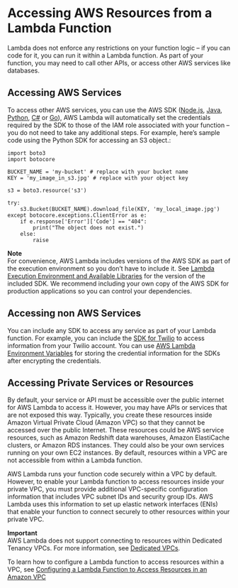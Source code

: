 # Accessing AWS Resources from a Lambda Function<a name="accessing-resources"></a>

Lambda does not enforce any restrictions on your function logic – if you can code for it, you can run it within a Lambda function\. As part of your function, you may need to call other APIs, or access other AWS services like databases\. 

## Accessing AWS Services<a name="accessing-aws-services"></a>

To access other AWS services, you can use the AWS SDK \([Node\.js](https://aws.amazon.com/sdk-for-node-js/), [Java](https://aws.amazon.com/sdk-for-java/), [Python](https://aws.amazon.com/sdk-for-python/), [C\#](https://aws.amazon.com/sdk-for-net/) or [Go](https://aws.amazon.com/sdk-for-go/)), AWS Lambda will automatically set the credentials required by the SDK to those of the IAM role associated with your function – you do not need to take any additional steps\. For example, here’s sample code using the Python SDK for accessing an S3 object\.:

```
import boto3
import botocore

BUCKET_NAME = 'my-bucket' # replace with your bucket name
KEY = 'my_image_in_s3.jpg' # replace with your object key

s3 = boto3.resource('s3')

try:
    s3.Bucket(BUCKET_NAME).download_file(KEY, 'my_local_image.jpg')
except botocore.exceptions.ClientError as e:
    if e.response['Error']['Code'] == "404":
        print("The object does not exist.")
    else:
        raise
```

**Note**  
For convenience, AWS Lambda includes versions of the AWS SDK as part of the execution environment so you don’t have to include it\. See [Lambda Execution Environment and Available Libraries](current-supported-versions.md) for the version of the included SDK\. We recommend including your own copy of the AWS SDK for production applications so you can control your dependencies\.

## Accessing non AWS Services<a name="accessing-non-aws-services"></a>

You can include any SDK to access any service as part of your Lambda function\. For example, you can include the [SDK for Twilio](https://www.twilio.com/docs/libraries) to access information from your Twilio account\. You can use [AWS Lambda Environment Variables](env_variables.md) for storing the credential information for the SDKs after encrypting the credentials\. 

## Accessing Private Services or Resources<a name="accessing-private-resources"></a>

By default, your service or API must be accessible over the public internet for AWS Lambda to access it\. However, you may have APIs or services that are not exposed this way\. Typically, you create these resources inside Amazon Virtual Private Cloud \(Amazon VPC\) so that they cannot be accessed over the public Internet\. These resources could be AWS service resources, such as Amazon Redshift data warehouses, Amazon ElastiCache clusters, or Amazon RDS instances\. They could also be your own services running on your own EC2 instances\. By default, resources within a VPC are not accessible from within a Lambda function\.

AWS Lambda runs your function code securely within a VPC by default\. However, to enable your Lambda function to access resources inside your private VPC, you must provide additional VPC\-specific configuration information that includes VPC subnet IDs and security group IDs\. AWS Lambda uses this information to set up elastic network interfaces \(ENIs\) that enable your function to connect securely to other resources within your private VPC\. 

**Important**  
AWS Lambda does not support connecting to resources within Dedicated Tenancy VPCs\. For more information, see [Dedicated VPCs](https://docs.aws.amazon.com/vpc/latest/userguide/dedicated-instance.html)\. 

To learn how to configure a Lambda function to access resources within a VPC, see [Configuring a Lambda Function to Access Resources in an Amazon VPC](vpc.md)
